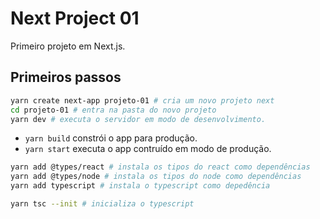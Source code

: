 # Next Project 01
Primeiro projeto em Next.js.

## Primeiros passos
```bash
yarn create next-app projeto-01 # cria um novo projeto next
cd projeto-01 # entra na pasta do novo projeto
yarn dev # executa o servidor em modo de desenvolvimento.
```
- `yarn build` constrói o app para produção.
- `yarn start` executa o app contruído em modo de produção.
```bash
yarn add @types/react # instala os tipos do react como dependências
yarn add @types/node # instala os tipos do node como dependências
yarn add typescript # instala o typescript como depedência

yarn tsc --init # inicializa o typescript
```
